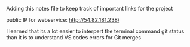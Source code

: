 Adding this notes file to keep track of important links for the project


public IP for webservice: http://54.82.181.238/


I learned that its a lot easier to interpert the terminal command git status than it is to understand VS codes errors for Git merges